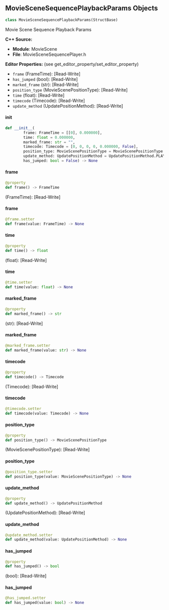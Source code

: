 ## MovieSceneSequencePlaybackParams Objects

```python
class MovieSceneSequencePlaybackParams(StructBase)
```

Movie Scene Sequence Playback Params

**C++ Source:**

- **Module**: MovieScene
- **File**: MovieSceneSequencePlayer.h

**Editor Properties:** (see get_editor_property/set_editor_property)

- ``frame`` (FrameTime):  [Read-Write]
- ``has_jumped`` (bool):  [Read-Write]
- ``marked_frame`` (str):  [Read-Write]
- ``position_type`` (MovieScenePositionType):  [Read-Write]
- ``time`` (float):  [Read-Write]
- ``timecode`` (Timecode):  [Read-Write]
- ``update_method`` (UpdatePositionMethod):  [Read-Write]

<a id="unreal.MovieSceneSequencePlaybackParams.__init__"></a>

#### __init__

```python
def __init__(
        frame: FrameTime = [[0], 0.000000],
        time: float = 0.000000,
        marked_frame: str = "",
        timecode: Timecode = [0, 0, 0, 0, 0.000000, False],
        position_type: MovieScenePositionType = MovieScenePositionType.FRAME,
        update_method: UpdatePositionMethod = UpdatePositionMethod.PLAY,
        has_jumped: bool = False) -> None
```

<a id="unreal.MovieSceneSequencePlaybackParams.frame"></a>

#### frame

```python
@property
def frame() -> FrameTime
```

(FrameTime):  [Read-Write]

<a id="unreal.MovieSceneSequencePlaybackParams.frame"></a>

#### frame

```python
@frame.setter
def frame(value: FrameTime) -> None
```

<a id="unreal.MovieSceneSequencePlaybackParams.time"></a>

#### time

```python
@property
def time() -> float
```

(float):  [Read-Write]

<a id="unreal.MovieSceneSequencePlaybackParams.time"></a>

#### time

```python
@time.setter
def time(value: float) -> None
```

<a id="unreal.MovieSceneSequencePlaybackParams.marked_frame"></a>

#### marked_frame

```python
@property
def marked_frame() -> str
```

(str):  [Read-Write]

<a id="unreal.MovieSceneSequencePlaybackParams.marked_frame"></a>

#### marked_frame

```python
@marked_frame.setter
def marked_frame(value: str) -> None
```

<a id="unreal.MovieSceneSequencePlaybackParams.timecode"></a>

#### timecode

```python
@property
def timecode() -> Timecode
```

(Timecode):  [Read-Write]

<a id="unreal.MovieSceneSequencePlaybackParams.timecode"></a>

#### timecode

```python
@timecode.setter
def timecode(value: Timecode) -> None
```

<a id="unreal.MovieSceneSequencePlaybackParams.position_type"></a>

#### position_type

```python
@property
def position_type() -> MovieScenePositionType
```

(MovieScenePositionType):  [Read-Write]

<a id="unreal.MovieSceneSequencePlaybackParams.position_type"></a>

#### position_type

```python
@position_type.setter
def position_type(value: MovieScenePositionType) -> None
```

<a id="unreal.MovieSceneSequencePlaybackParams.update_method"></a>

#### update_method

```python
@property
def update_method() -> UpdatePositionMethod
```

(UpdatePositionMethod):  [Read-Write]

<a id="unreal.MovieSceneSequencePlaybackParams.update_method"></a>

#### update_method

```python
@update_method.setter
def update_method(value: UpdatePositionMethod) -> None
```

<a id="unreal.MovieSceneSequencePlaybackParams.has_jumped"></a>

#### has_jumped

```python
@property
def has_jumped() -> bool
```

(bool):  [Read-Write]

<a id="unreal.MovieSceneSequencePlaybackParams.has_jumped"></a>

#### has_jumped

```python
@has_jumped.setter
def has_jumped(value: bool) -> None
```

<a id="unreal.MovieSceneSequencePlayToParams"></a>